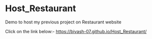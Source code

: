 # Host_Restaurant
Demo to host my previous project on Restaurant website

Click on the link below:-
https://bivash-07.github.io/Host_Restaurant/
